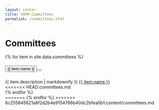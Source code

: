 ```yaml
---
layout: center
title: CHFM Committees
permalink: /committees.html
---
```


<h1 class="mb-2">Committees</h1>

<div class="accordion">
  {% for item in site.data.committees %}
    <div class="card">
      <div class="card-header" id="heading-{{ item.name | slugify }}">
        <h5 class="mb-0 d-flex justify-content-between">
          <button class="btn btn-link collapsed accordionButton" data-toggle="collapse" data-target="#{{ item.name | slugify }}" aria-expanded="false" aria-controls="{{ item.name | slugify }}">
            {{ item.name }}
            <button class="btn btn-link"><a class="noIcon" href="mailto:{% if item.email %}{{ item.email }}{% else %}{{ item.name | downcase | remove: ' '}}{% endif %}@chapelhillfriends.org"><span class="fas fa-envelope"></span></a></button>
          </button>
        </h5>
      </div> 
      <div id="{{ item.name | slugify }}" class="collapse autoScroll" aria-labelledby="heading-{{ item.name | slugify }}" data-parent=".accordion">
        <div class="card-body">
          {{ item.description | markdownify }}
          <a href="mailto:{% if item.email %}{{ item.email }}{% else %}{{ item.name | downcase | remove: ' '}}{% endif %}@chapelhillfriends.org">{{ item.name }}</a>
        </div>
      </div>
<<<<<<< HEAD:committees.md
    </div>
  {% endfor %}
</div>
=======
    {% endfor %}
  </div>
</div>
>>>>>>> 6c255845621a8f2d2b4e9154766b40dc2bfea0b1:content/committees.md
